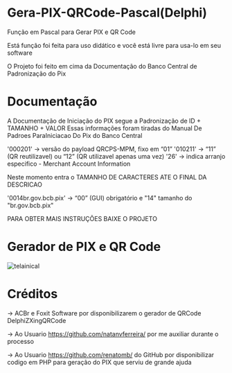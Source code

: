 # Gera-PIX-QRCode-Pascal(Delphi)
Função em Pascal para Gerar PIX e QR Code

Está função foi feita para uso didático e você está livre para usa-lo em seu software

O Projeto foi feito em cima da Documentação do Banco Central de Padronização do Pix

# Documentação

A Documentação de Iniciação do PIX segue a Padronização de ID + TAMANHO + VALOR
Essas informações foram tiradas do Manual De Padroes ParaIniciacao Do Pix do Banco Central
 
 '000201' -> versão do payload QRCPS-MPM, fixo em “01”
 '010211' -> “11” (QR reutilizavel) ou “12” (QR utilizavel apenas uma vez)
 '26'     -> indica arranjo especifico - Merchant Account Information
 
 Neste momento entra o TAMANHO DE CARACTERES ATE O FINAL DA DESCRICAO
 
 '0014br.gov.bcb.pix' ->  “00” (GUI) obrigatório e "14" tamanho do "br.gov.bcb.pix"
 
 PARA OBTER MAIS INSTRUÇÕES BAIXE O PROJETO

# Gerador de PIX e QR Code

![telainical](https://user-images.githubusercontent.com/83251822/140433174-95465e2e-2f27-4d4f-8870-3faca7e9ffaf.png)


# Créditos

-> ACBr e Foxit Software por disponibilizarem o gerador de QRCode DelphiZXingQRCode

-> Ao Usuario https://github.com/natanvferreira/ por me auxiliar durante o processo

-> Ao Usuario https://github.com/renatomb/ do GitHub por disponibilizar codigo em PHP para geração do PIX que serviu de grande ajuda
